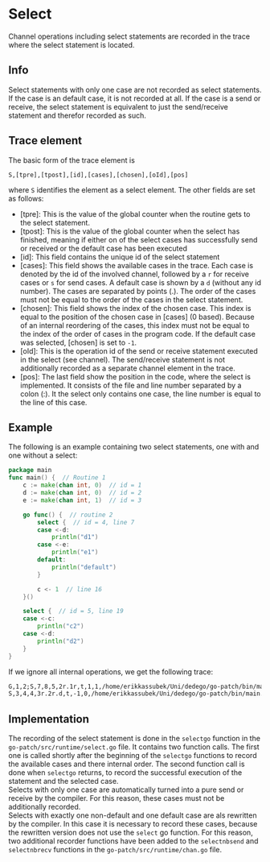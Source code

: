 # Select

Channel operations including select statements are recorded in the trace where the select statement is located.

## Info
Select statements with only one case are not recorded as select statements. If the case is an default case, it is not recorded at all. If the case is a send or receive, the select statement is equivalent to just the send/receive statement and therefor recorded as such. 


## Trace element
The basic form of the trace element is 
```
S,[tpre],[tpost],[id],[cases],[chosen],[oId],[pos]
```
where `S` identifies the element as a select element.
The other fields are set as follows:
- [tpre]: This is the value of the global counter when the routine gets to the select statement.
- [tpost]: This is the value of the global counter when the select has finished, meaning if either on of the select cases has successfully send or received or the default case has been executed
- [id]: This field contains the unique id of the select statement
- [cases]: This field shows the available cases in the trace. Each case is denoted by the id of the involved channel, followed by a `r` for receive cases or `s` for send cases. A default case is shown by a `d` (without any id number). The cases are separated by points (.). The 
order of the cases must not be equal to the order of the cases in the select statement.
- [chosen]: This field shows the index of the chosen case. This index is equal to the position of the chosen case in [cases] (0 based). Because
of an internal reordering of the cases, this index must not be equal to the index of the order of cases in the program code. If the default case 
was selected, [chosen] is set to `-1`.
- [oId]: This is the operation id of the send or receive statement executed in the select (see channel). The send/receive statement is not 
additionally recorded as a separate channel element in the trace.
- [pos]: The last field show the position in the code, where the select is implemented. It consists of the file and line number separated by a colon (:). It the select only contains one case, the line number is 
equal to the line of this case.


## Example
The following is an example containing two select statements, one with and one without a select:
```go
package main
func main() {  // Routine 1
    c := make(chan int, 0)  // id = 1
	d := make(chan int, 0)  // id = 2
	e := make(chan int, 1)  // id = 3

	go func() {  // routine 2
		select {  // id = 4, line 7
		case <-d:
			println("d1")
		case <-e:
			println("e1")
		default:
			println("default")
		}

		c <- 1  // line 16
	}()

	select {  // id = 5, line 19
	case <-c:
		println("c2")
	case <-d:
		println("d2")
	}
}
``` 
If we ignore all internal operations, we get the following trace:
```txt
G,1,2;S,7,8,5,2r.1r,t,1,1,/home/erikkassubek/Uni/dedego/go-patch/bin/main.go:19
S,3,4,4,3r.2r.d,t,-1,0,/home/erikkassubek/Uni/dedego/go-patch/bin/main.go:16;C,5,6,1,S,t,1,0,0,0,/home/erikkassubek/Uni/dedego/go-patch/bin/main.go:7
```

## Implementation
The recording of the select statement is done in the `selectgo` function in the `go-patch/src/runtime/select.go` file. It contains two function calls. The first one is called shortly after the beginning of the `selectgo` functions to record the available cases and there internal order. The second function call is done when `selectgo` returns, to record
the successful execution of the statement and the selected case.\
Selects with only one case are automatically turned into a pure 
send or receive by the compiler. For this reason, these cases must 
not be additionally recorded.\
Selects with exactly one non-default and one default case are als 
rewritten by the compiler. In this case it is necessary to record 
these cases, because the rewritten version does not use the `select`
go function. For this reason, two additional recorder functions
have been added to the `selectnbsend` and `selectnbrecv` functions 
in the `go-patch/src/runtime/chan.go` file.